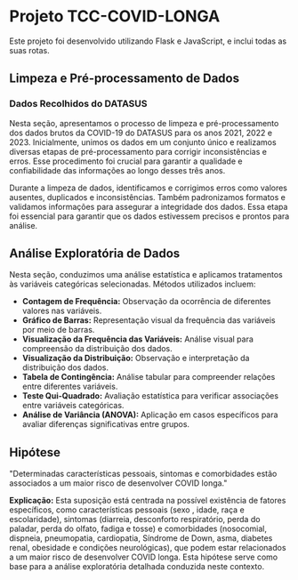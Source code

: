 # Projeto TCC-COVID-LONGA

Este projeto foi desenvolvido utilizando Flask e JavaScript, e inclui todas as suas rotas.

## Limpeza e Pré-processamento de Dados

### Dados Recolhidos do DATASUS

Nesta seção, apresentamos o processo de limpeza e pré-processamento dos dados brutos da COVID-19 do DATASUS para os anos 2021, 2022 e 2023. Inicialmente, unimos os dados em um conjunto único e realizamos diversas etapas de pré-processamento para corrigir inconsistências e erros. Esse procedimento foi crucial para garantir a qualidade e confiabilidade das informações ao longo desses três anos.

Durante a limpeza de dados, identificamos e corrigimos erros como valores ausentes, duplicados e inconsistências. Também padronizamos formatos e validamos informações para assegurar a integridade dos dados. Essa etapa foi essencial para garantir que os dados estivessem precisos e prontos para análise.

## Análise Exploratória de Dados

Nesta seção, conduzimos uma análise estatística e aplicamos tratamentos às variáveis categóricas selecionadas. Métodos utilizados incluem:

- **Contagem de Frequência:** Observação da ocorrência de diferentes valores nas variáveis.
- **Gráfico de Barras:** Representação visual da frequência das variáveis por meio de barras.
- **Visualização da Frequência das Variáveis:** Análise visual para compreensão da distribuição dos dados.
- **Visualização da Distribuição:** Observação e interpretação da distribuição dos dados.
- **Tabela de Contingência:** Análise tabular para compreender relações entre diferentes variáveis.
- **Teste Qui-Quadrado:** Avaliação estatística para verificar associações entre variáveis categóricas.
- **Análise de Variância (ANOVA):** Aplicação em casos específicos para avaliar diferenças significativas entre grupos.

## Hipótese

"Determinadas características pessoais, sintomas e comorbidades estão associados a um maior risco de desenvolver COVID longa."

**Explicação:** Esta suposição está centrada na possível existência de fatores específicos, como características pessoais (sexo
, idade, raça e escolaridade), sintomas (diarreia, desconforto respiratório, perda do paladar, perda do olfato, fadiga e tosse) e 
comorbidades (nosocomial, dispneia, pneumopatia, cardiopatia, Síndrome de Down, asma, diabetes renal, obesidade e condições neurológicas),
que podem estar relacionados a um maior risco de desenvolver COVID longa. Esta hipótese serve como base para a análise exploratória detalhada conduzida neste contexto.


